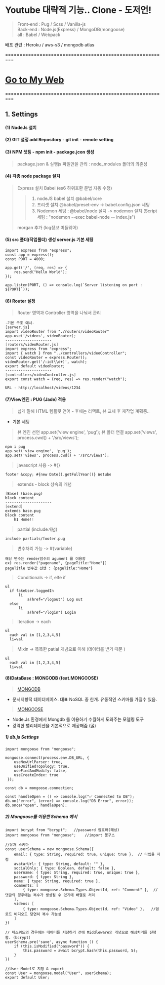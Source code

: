 # Youtube 대략적 기능.. Clone - 도저언!
> Front-end : Pug / Scss / Vanilla-js   
> Back-end : Node.js(Express) / MongoDB(mongoose)   
> all : Babel / Webpack   
   
배포 관련 : Heroku / aws-s3 / mongodb atlas
   
========================================================= 

# [Go to My Web](https://antovero-tube.herokuapp.com/)

=========================================================

## 1. Settings

#### (1) NodeJs 설치
#### (2) GIT 설정 add Repository - git init - remote setting
#### (3) NPM 셋팅 - npm init - package.jcon 생성
  > package.json & 실행js 파일만을 관리 : node_modules 폴더의 의존성
#### (4) 각종 node package 설치
  > Express 설치
  > Babel (es6 하위호환 문법 자동 수정)
  >
  > > 1. nodeJS babel 설치 @babel/core
  > > 2. 프리셋 설치 @babel/preset-env -> babel.config.json 세팅
  > > 3. Nodemon 세팅 : @babel/node 설치 -> nodemon 설치 (Script 세팅 : "nodemon --exec babel-node -- index.js")
  >
  > morgan 추가 (log정보 미들웨어)
#### (5) src 폴더(작업폴더) 생성 server.js 기본 세팅

```
import express from "express";
const app = express();
const PORT = 4000;

app.get('/', (req, res) => {
    res.send("Hello World");
});

app.listen(PORT, () => console.log(`Server listening on port : ${PORT}`));
```

#### (6) Router 설정
  > Router 영역과 Controller 영역을 나눠서 관리

```
-기본 구조 예시-
[server.js]
import videoRouter from "./routers/videoRouter"
app.use('/videos', videoRouter);
---------------------
[routers/videoRouter.js]
import express from "express";
import { watch } from "../controllers/videoController";
const videoRouter = express.Router();
videoRouter.get('/:id(\\d+)', watch);
export default videoRouter;
---------------------
[controllers/videoController.js]
export const watch = (req, res) => res.render("watch");

URL - http://localhost/videos/1234
```

#### (7)View엔진 : PUG (Jade) 적용

> 쉽게 말해 HTML 템플릿 언어 - 후에는 리액트, 뷰 교체 후 재작업 계획중..

- 기본 세팅
> 뷰 엔진 선언 app.set('view engine', 'pug');
> 뷰 폴더 연결 app.set('views', process.cwd() + '/src/views');

```
npm i pug
app.set('view engine', 'pug');
app.set('views', process.cwd() + '/src/views');
```

> javascript 사용 -> #{}

```
footer &copy; #{new Date().getFullYear()} Wetube
```

> extends - block 상속의 개념

```
[Base] (base.pug)
block content
---------------------
[extend]
extends base.pug
block content
    h1 Home!!
```

> partial (include개념)

```
include partials/footer.pug
```

> 변수처리 가능 -> #{variable}

```
해당 변수는 render함수의 agument 를 이용함
ex) res.render("pagename", {pageTitle:"Home"})
pageTitle 변수값 선언 : {pageTitle:"Home"}
```

> Conditionals -> if, elfe if

```
ul
  if fakeUser.loggedIn
      li
          a(href="/logout") Log out
  else
      li
          a(href="/login") Login
```

> Iteration -> each

```
ul
  each val in [1,2,3,4,5]
  li=val
```

> Mixin -> 똑똑한 patial 개념으로 이해 (데이터를 받기 때문 )

```
ul
  each val in [1,2,3,4,5]
  li=val
```


#### (8)DataBase : MONGODB (feat.MONGOOSE)

> [MONGODB](https://www.mongodb.com/) 
- 문서지향적 데이터베이스. 대표 NoSQL 중 한개. 유동적인 스키마를 가질수 있음.

> [MONGOOSE](https://www.npmjs.com/package/mongoose) 
- Node.Js 환경에서 Mongdb 를 이용하기 수월하게 도와주는 모델링 도구
- 강력한 밸리데이션을 기본적으로 제공해줌 (꿀)


##### 1) db.js Settings
```
import mongoose from "mongoose";

mongoose.connect(process.env.DB_URL, { 
    useNewUrlParser: true,
    useUnifiedTopology: true,
    useFindAndModify: false,
    useCreateIndex: true
 });

const db = mongoose.connection;

const handleOpen = () => console.log("✅ Connected to DB");
db.on("error", (error) => console.log("DB Error", error));
db.once("open", handleOpen);
```

##### 2) Mongoose를 이용한 Schema 예시
```
import bcrypt from "bcrypt";   //password 암호화(해싱)
import mongoose from "mongoose";    //import 몽구스

//유저 스키마
const userSchema = new mongoose.Schema({
    email: { type: String, required: true, unique: true },  // 타입을 지정
    avatarUrl: { type: String, default: "" },
    socialOnly: { type: Boolean, default: false },
    username: { type: String, required: true, unique: true },
    password: { type: String },
    name: { type: String, required: true },
    comments: [
        { type: mongoose.Schema.Types.ObjectId, ref: "Comment" },  //댓글의 경우에는 복수가 생성될 수 있기에 배열로 처리 
    ],
    videos: [
        { type: mongoose.Schema.Types.ObjectId, ref: "Video" },   //업로드 비디오도 당연히 복수 가능성
    ]
})

// 패스워드의 경우에는 데이터를 저장하기 전에 Middleware의 개념으로 해싱처리를 진행함. (bcrypt)
userSchema.pre('save', async function () {
    if (this.isModified("password")) {
        this.password = await bcrypt.hash(this.password, 5);
    }
})

//User Model로 지정 & export
const User = mongoose.model("User", userSchema);
export default User;
```
